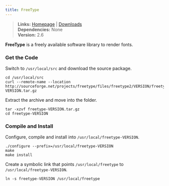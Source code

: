 ```yaml
---
title: FreeType
---
```


> **Links:** [Homepage](http://www.freetype.org/) | [Downloads](http://www.freetype.org/download.html)  
> **Dependencies:** None  
> **Version:** <span id="version">2.6</span>

**FreeType** is a freely available software library to render fonts.


### Get the Code

Switch to `/usr/local/src` and download the source package.

	cd /usr/local/src
	curl --remote-name --location http://sourceforge.net/projects/freetype/files/freetype2/VERSION/freetype-VERSION.tar.gz

Extract the archive and move into the folder.

	tar -xzvf freetype-VERSION.tar.gz
	cd freetype-VERSION


### Compile and Install

Configure, compile and install into `/usr/local/freetype-VERSION`.

	./configure --prefix=/usr/local/freetype-VERSION
	make
	make install

Create a symbolic link that points `/usr/local/freetype` to `/usr/local/freetype-VERSION`.

	ln -s freetype-VERSION /usr/local/freetype
